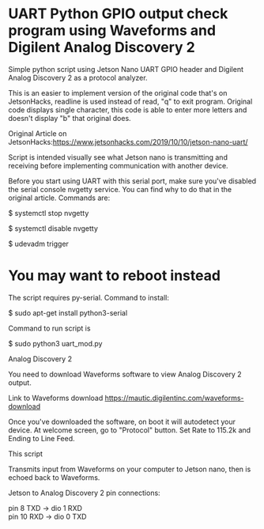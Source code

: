 
# UART Python GPIO output check program using Waveforms and Digilent Analog Discovery 2

Simple python script using Jetson Nano UART GPIO header and Digilent Analog Discovery 2 as a protocol analyzer. 

This is an easier to implement version of the original code that's on JetsonHacks, readline is used instead of read, "q" to exit program. Original code displays single character, this code is able to enter more letters and doesn't display "b" that original does.

Original Article on JetsonHacks:https://www.jetsonhacks.com/2019/10/10/jetson-nano-uart/

Script is intended visually see what Jetson nano is transmitting and receiving before implementing communication with another device.

Before you start using UART with this serial port, make sure you've disabled the serial console nvgetty service. You can find why to do that in the original article. Commands are:

  $ systemctl stop nvgetty
  
  $ systemctl disable nvgetty
  
  $ udevadm trigger
  
  # You may want to reboot instead

The script requires py-serial. Command to install:

  $ sudo apt-get install python3-serial

Command to run script is

  $ sudo python3 uart_mod.py
  
  
Analog Discovery 2

You need to download Waveforms software to view Analog Discovery 2 output.

Link to Waveforms download
https://mautic.digilentinc.com/waveforms-download  

Once you've downloaded the software, on boot it will autodetect your device. At welcome screen, go to "Protocol" button. Set Rate to 115.2k and Ending to Line Feed.
  
This script 

Transmits input from Waveforms on your computer to Jetson nano, then is echoed back to Waveforms. 

Jetson to Analog Discovery 2 pin connections:

pin 8  TXD -> dio 1 RXD     
pin 10 RXD  ->  dio 0 TXD




